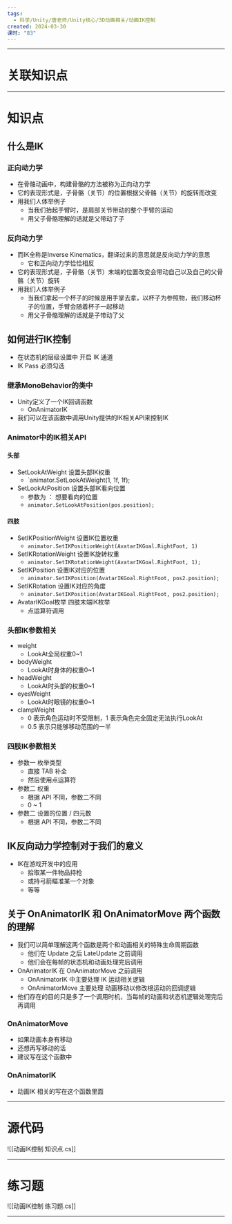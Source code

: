 ```yaml
---
tags:
  - 科学/Unity/唐老师/Unity核心/3D动画相关/动画IK控制
created: 2024-03-30
课时: "83"
---
```


---
# 关联知识点



---
# 知识点

## 什么是IK

### 正向动力学

- 在骨骼动画中，构建骨骼的方法被称为正向动力学
- 它的表现形式是，子骨骼（关节）的位置根据父骨骼（关节）的旋转而改变
- 用我们人体举例子
	- 当我们抬起手臂时，是肩部关节带动的整个手臂的运动
	- 用父子骨骼理解的话就是父带动了子
### 反向动力学

- 而IK全称是Inverse Kinematics，翻译过来的意思就是反向动力学的意思
	- 它和正向动力学恰恰相反
- 它的表现形式是，子骨骼（关节）末端的位置改变会带动自己以及自己的父骨骼（关节）旋转
- 用我们人体举例子
	- 当我们拿起一个杯子的时候是用手掌去拿，以杯子为参照物，我们移动杯子的位置，手臂会随着杯子一起移动
	- 用父子骨骼理解的话就是子带动了父
## 如何进行IK控制

 - 在状态机的层级设置中 开启 IK 通道
 - IK Pass 必须勾选
### 继承MonoBehavior的类中
 
 - Unity定义了一个IK回调函数
	 - OnAnimatorIK
 - 我们可以在该函数中调用Unity提供的IK相关API来控制IK
### Animator中的IK相关API

#### 头部

- SetLookAtWeight     设置头部IK权重
	- `animator.SetLookAtWeight(1, 1f, 1f);
- SetLookAtPosition   设置头部IK看向位置
	- 参数为 ： 想要看向的位置
	- `animator.SetLookAtPosition(pos.position);`
#### 四肢

- SetIKPositionWeight 设置IK位置权重
	- `animator.SetIKPositionWeight(AvatarIKGoal.RightFoot, 1)`
- SetIKRotationWeight 设置IK旋转权重
	- `animator.SetIKRotationWeight(AvatarIKGoal.RightFoot, 1);`
- SetIKPosition       设置IK对应的位置
	- `animator.SetIKPosition(AvatarIKGoal.RightFoot, pos2.position);`
- SetIKRotation       设置IK对应的角度
	- `animator.SetIKPosition(AvatarIKGoal.RightFoot, pos2.position);`
- AvatarIKGoal枚举    四肢末端IK枚举
	- 点运算符调用
### 头部IK参数相关

- weight
	- LookAt全局权重0~1
- bodyWeight
	- LookAt时身体的权重0~1
- headWeight
	- LookAt时头部的权重0~1
- eyesWeight
	- LookAt时眼镜的权重0~1
- clampWeight
	- 0 表示角色运动时不受限制，1 表示角色完全固定无法执行LookAt
	- 0.5 表示只能够移动范围的一半
### 四肢IK参数相关

- 参数一 枚举类型
	- 直接 TAB 补全
	- 然后使用点运算符
- 参数二 权重
	- 根据 API 不同，参数二不同
	- 0 ~ 1
- 参数二 设置的位置 / 四元数
	- 根据 API 不同，参数二不同
## IK反向动力学控制对于我们的意义

- IK在游戏开发中的应用
	- 拾取某一件物品持枪
	- 或持弓箭瞄准某一个对象
	- 等等
## 关于 OnAnimatorIK 和 OnAnimatorMove 两个函数的理解

 - 我们可以简单理解这两个函数是两个和动画相关的特殊生命周期函数
	 - 他们在 Update 之后 LateUpdate 之前调用
	 - 他们会在每帧的状态机和动画处理完后调用
 - OnAnimatorIK 在 OnAnimatorMove 之前调用
	 - OnAnimatorIK 中主要处理 IK 运动相关逻辑
	 - OnAnimatorMove 主要处理 动画移动以修改根运动的回调逻辑
 - 他们存在的目的只是多了一个调用时机，当每帧的动画和状态机逻辑处理完后再调用
### OnAnimatorMove

- 如果动画本身有移动
- 还想再写移动的话
- 建议写在这个函数中
### OnAnimatorIK 

- 动画IK 相关的写在这个函数里面 

---
# 源代码

![[动画IK控制 知识点.cs]]

---
# 练习题

![[动画IK控制 练习题.cs]]

---

